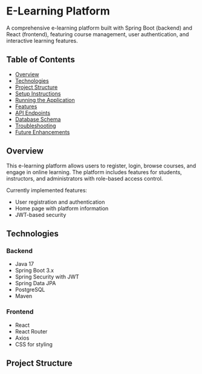 # E-Learning Platform

A comprehensive e-learning platform built with Spring Boot (backend) and React (frontend), featuring course management, user authentication, and interactive learning features.

## Table of Contents

- [Overview](#overview)
- [Technologies](#technologies)
- [Project Structure](#project-structure)
- [Setup Instructions](#setup-instructions)
- [Running the Application](#running-the-application)
- [Features](#features)
- [API Endpoints](#api-endpoints)
- [Database Schema](#database-schema)
- [Troubleshooting](#troubleshooting)
- [Future Enhancements](#future-enhancements)

## Overview

This e-learning platform allows users to register, login, browse courses, and engage in online learning. The platform includes features for students, instructors, and administrators with role-based access control.

Currently implemented features:
- User registration and authentication
- Home page with platform information
- JWT-based security

## Technologies

### Backend
- Java 17
- Spring Boot 3.x
- Spring Security with JWT
- Spring Data JPA
- PostgreSQL
- Maven

### Frontend
- React
- React Router
- Axios
- CSS for styling

## Project Structure 